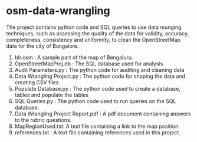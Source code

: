 # osm-data-wrangling
The project contains python code and SQL queries to use data munging techniques, such as assessing the quality of the data for validity, accuracy, completeness, consistency and uniformity, to clean the OpenStreetMap data for the city of Bangalore. 

1. blr.osm : A sample part of the map of Bengaluru.
2. OpenStreetMapProj.db : The SQL database used for analysis.
3. Audit Parameters.py : The python code for auditing and cleaning data
4. Data Wrangling Project.py : The python code for shaping the data and creating CSV files.
5. Populate Database.py : The python code used to create a database, tables and populate the tables
6. SQL Queries.py : The python code used to run queries on the SQL database.
7. Data Wrangling Project Report.pdf : A pdf document containing answers to the rubric questions. 
8. MapRegionUsed.txt: A text file containing a link to the map position.
9. references.txt : A text file containing references used in this project.
